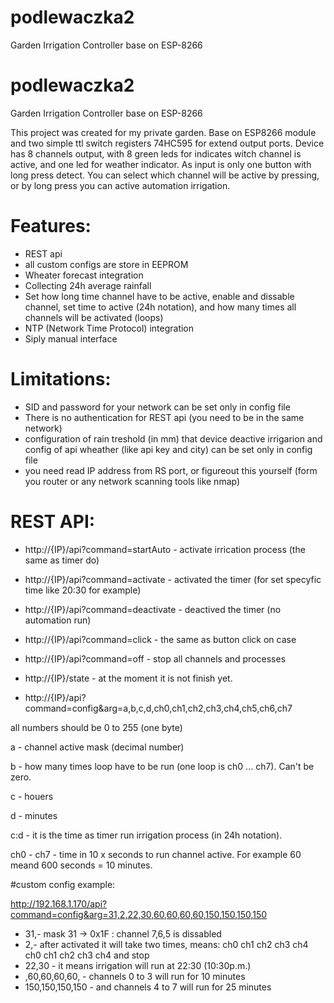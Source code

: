 # podlewaczka2
Garden Irrigation Controller  base on ESP-8266 

# podlewaczka2
Garden Irrigation Controller  base on ESP-8266 

This project was created for my private garden. Base on ESP8266 module and two simple ttl switch registers 74HC595 for extend output ports. Device has 8 channels output, with 8 green leds for indicates witch channel is active, and one led for weather indicator. As input is only one button with long press detect. You can select which channel will be active by pressing, or by long press you can active automation irrigation. 

# Features:

* REST api
* all custom configs are store in EEPROM
* Wheater forecast integration
* Collecting 24h average rainfall
* Set how long time channel have to be active, enable and dissable channel, set time to active (24h notation), and how many times all channels will be activated (loops)
* NTP (Network Time Protocol) integration
* Siply manual interface

# Limitations:

* SID and password for your network can be set only in config file
* There is no authentication for REST api (you need to be in the same network)
* configuration of rain treshold (in mm) that device deactive irrigarion  and config of api wheather (like api key and city) can be set only in config file
* you need read IP address from RS port, or figureout this yourself (form you router or any network scanning tools like nmap)

# REST API:

* http://{IP}/api?command=startAuto - activate irrication process (the same as timer do)
* http://{IP}/api?command=activate - activated the timer (for set specyfic time like 20:30 for example)
* http://{IP}/api?command=deactivate - deactived the timer (no automation run)
* http://{IP}/api?command=click - the same as button click on case 
* http://{IP}/api?command=off - stop all channels and processes
* http://{IP}/state - at the moment it is not finish yet.

* http://{IP}/api?command=config&arg=a,b,c,d,ch0,ch1,ch2,ch3,ch4,ch5,ch6,ch7
 
 all numbers should be 0 to 255 (one byte)

 a - channel active mask (decimal number)

 b - how many times loop have to be run (one loop is ch0 ... ch7). Can't be zero.

 c - houers

 d - minutes

 c:d - it is the time as timer run irrigation process (in 24h notation).

 ch0 - ch7 - time in 10 x seconds to run channel active. For example 60 meand 600 seconds = 10 minutes.

#custom config example: 

http://192.168.1.170/api?command=config&arg=31,2,22,30,60,60,60,60,150,150,150,150

* 31,- mask 31 -> 0x1F : channel 7,6,5 is dissabled
* 2,- after activated it will take two times, means: ch0 ch1 ch2 ch3 ch4 ch0 ch1 ch2 ch3 ch4 and stop
* 22,30 - it means irrigation will run at 22:30 (10:30p.m.)
* ,60,60,60,60, - channels 0 to 3 will run for 10 minutes
* 150,150,150,150 - and channels 4 to 7 will run for 25 minutes


